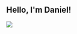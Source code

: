 ## Hello, I'm Daniel!

<picture>
<source 
  srcset="https://github-readme-stats.vercel.app/api?username=danieladarve&show_icons=true&theme=dark"
  media="(prefers-color-scheme: dark)"
/>
<source
  srcset="https://github-readme-stats.vercel.app/api?username=danieladarve&show_icons=true"
  media="(prefers-color-scheme: light), (prefers-color-scheme: no-preference)"
/>
<img src="https://github-readme-stats.vercel.app/api?username=danieladarve&show_icons=true" />
</picture>
